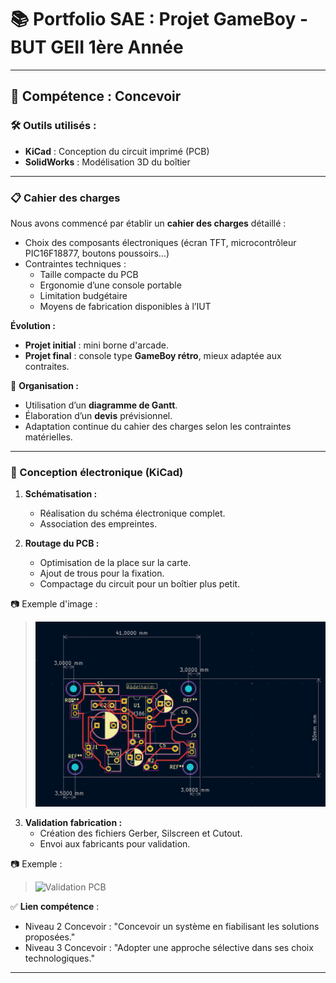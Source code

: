 # 📚 Portfolio SAE : Projet GameBoy - BUT GEII 1ère Année

---

## 🔹 Compétence : Concevoir

### 🛠️ Outils utilisés :
- **KiCad** : Conception du circuit imprimé (PCB)
- **SolidWorks** : Modélisation 3D du boîtier

---

### 📋 Cahier des charges

Nous avons commencé par établir un **cahier des charges** détaillé :
- Choix des composants électroniques (écran TFT, microcontrôleur PIC16F18877, boutons poussoirs…)
- Contraintes techniques :
  - Taille compacte du PCB
  - Ergonomie d’une console portable
  - Limitation budgétaire
  - Moyens de fabrication disponibles à l’IUT

**Évolution :**
- **Projet initial** : mini borne d'arcade.
- **Projet final** : console type **GameBoy rétro**, mieux adaptée aux contraites.

📅 **Organisation :**
- Utilisation d’un **diagramme de Gantt**.
- Élaboration d’un **devis** prévisionnel.
- Adaptation continue du cahier des charges selon les contraintes matérielles.

---

### 🧩 Conception électronique (KiCad)

1. **Schématisation :**
   - Réalisation du schéma électronique complet.
   - Association des empreintes.

2. **Routage du PCB :**
   - Optimisation de la place sur la carte.
   - Ajout de trous pour la fixation.
   - Compactage du circuit pour un boîtier plus petit.

📷 Exemple d'image :
> ![CARTE SON](<images/CARTE SON.png>)

3. **Validation fabrication :**
   - Création des fichiers Gerber, Silscreen et Cutout.
   - Envoi aux fabricants pour validation.

📷 Exemple :
> ![Validation PCB](<images/Capture d'écran 2025-04-19 170038.png>)

✅ **Lien compétence** :  
- Niveau 2 Concevoir : "Concevoir un système en fiabilisant les solutions proposées."
- Niveau 3 Concevoir : "Adopter une approche sélective dans ses choix technologiques."

---